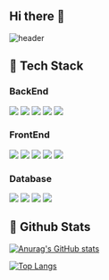 ## Hi there 👋

![header](https://capsule-render.vercel.app/api?type=waving&color=gradient&height=300&section=header&text=Good%20to%20see%20you%20%F0%9F%A4%97&fontSize=70)


## 🧱 Tech Stack

### BackEnd
<img src="https://img.shields.io/badge/java-FFA500.svg?style=for-the-badge&logo=java&logoColor=61DAFB" />

<img src="https://img.shields.io/badge/sprint-00FF7F .svg?style=for-the-badge&logo=spring&logoColor=fff " />
<img src="https://img.shields.io/badge/spring security-00FF7F .svg?style=for-the-badge&logo=springsecurity&logoColor=fff " />
<img src="https://img.shields.io/badge/spring boot-00FF7F .svg?style=for-the-badge&logo=springboot&logoColor=fff " />
<img src="https://img.shields.io/badge/spring data-00FF7F .svg?style=for-the-badge&logo=&logoColor=fff " />

### FrontEnd
<img src="https://img.shields.io/badge/javascript-F7DF1E.svg?style=for-the-badge&logo=javascript&logoColor=fff" />
<img src="https://img.shields.io/badge/html5-E34F26.svg?style=for-the-badge&logo=html5&logoColor=white" />
<img src="https://img.shields.io/badge/css3-264de4.svg?style=for-the-badge&logo=css&logoColor=fff" />

<img src="https://img.shields.io/badge/react-61dbfb.svg?style=for-the-badge&logo=react&logoColor=white" />
<img src="https://img.shields.io/badge/vue-42b883.svg?style=for-the-badge&logo=vue.js&logoColor=white" />

### Database
<img src="https://img.shields.io/badge/mysql-00758f.svg?style=for-the-badge&logo=mysql&logoColor=white" />
<img src="https://img.shields.io/badge/mariadb-1F305F.svg?style=for-the-badge&logo=mariadb&logoColor=white" />
<img src="https://img.shields.io/badge/oracle-C74634.svg?style=for-the-badge&logo=oracle&logoColor=white" />
<img src="https://img.shields.io/badge/mssql-00A4EF.svg?style=for-the-badge&logo=mssql&logoColor=white" />

 ## 🤔 Github Stats
[![Anurag's GitHub stats](https://github-readme-stats.vercel.app/api?username=dlwlsgur0909)](https://github.com/anuraghazra/github-readme-stats)

[![Top Langs](https://github-readme-stats.vercel.app/api/top-langs/?username=dlwlsgur0909)](https://github.com/anuraghazra/github-readme-stats)
  
